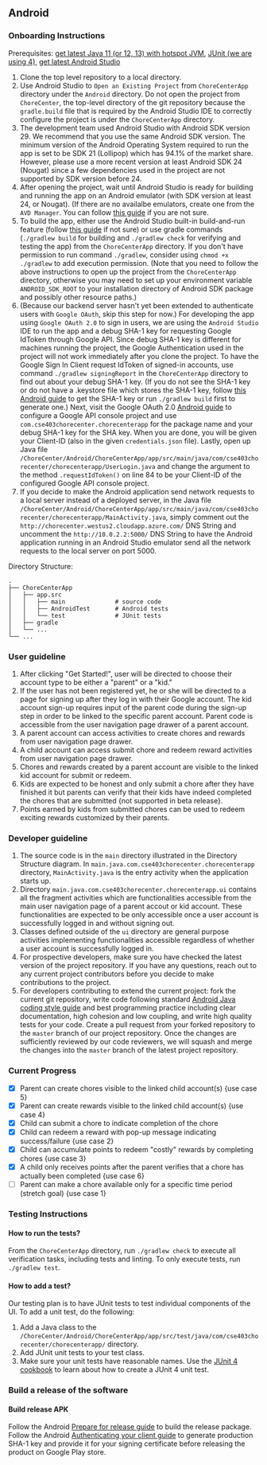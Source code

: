 ## Android

### Onboarding Instructions
Prerequisites: [get latest Java 11 (or 12, 13) with hotspot JVM](https://adoptopenjdk.net/), [JUnit (we are using 4)](https://junit.org/junit4/), [get latest Android Studio](https://developer.android.com/studio/?gclid=CjwKCAjwkN6EBhBNEiwADVfya9HaDQcwUCBRUhf-a6Bhs6oP9Xt77MWjCXfam5GZOxicAAxxY-gylBoCNPYQAvD_BwE&gclsrc=aw.ds)
1. Clone the top level repository to a local directory.
2. Use Android Studio to `Open an Existing Project` from `ChoreCenterApp` directory under the `Android` directory. Do not open the project from `ChoreCenter`, the top-level directory of the git repository because the `gradle.build` file that is required by the Android Studio IDE to correctly configure the project is under the `ChoreCenterApp` directory.
3. The development team used Android Studio with Android SDK version 29. We recommend that you use the same Android SDK version. The minimum version of the Android Operating System required to run the app is set to be SDK 21 (Lollipop) which has 94.1% of the market share. However, please use a more recent version at least Android SDK 24 (Nougat) since a few dependencies used in the project are not supported by SDK version before 24.
4. After opening the project, wait until Android Studio is ready for building and running the app on an Android emulator (with SDK version at least 24, or Nougat). (If there are no availalbe emulators, create one from the `AVD Manager`. You can follow [this guide](https://developer.android.com/studio/run/managing-avds) if you are not sure.
5. To build the app, either use the Android Studio built-in build-and-run feature (follow [this guide](https://developer.android.com/studio/run) if not sure) or use gradle commands (`./gradlew build` for building and `./gradlew check` for verifying and testing the app) from the `ChoreCenterApp` directory. If you don't have permission to run command `./gradlew`, consider using `chmod +x ./gradlew` to add execution permission. (Note that you need to follow the above instructions to open up the project from the `ChoreCenterApp` directory, otherwise you may need to set up your environment variable `ANDROID_SDK_ROOT` to your installation directory of Android SDK package and possibly other resource paths.)
6. (Because our backend server hasn't yet been extended to authenticate users with `Google OAuth`, skip this step for now.) For developing the app using `Google OAuth 2.0` to sign in users, we are using the `Android Studio` IDE to run the app and a debug SHA-1 key for requesting Google IdToken through Google API. Since debug SHA-1 key is different for machines running the project, the Google Authentication used in the project will not work immediately after you clone the project. To have the Google Sign In Client request IdToken of signed-in accounts, use command `./gradlew signingReport` in the `ChoreCenterApp` directory to find out about your debug SHA-1 key. (If you do not see the SHA-1 key or do not have a .keystore file which stores the SHA-1 key, follow [this Android guide](https://developers.google.com/android/guides/client-auth) to get the SHA-1 key or run `./gradlew build` first to generate one.) Next, visit the Google OAuth 2.0 [Android guide](https://developers.google.com/identity/sign-in/android/start-integrating#configure_a_project) to configure a Google API console project and use `com.cse403chorecenter.chorecenterapp` for the package name and your debug SHA-1 key for the SHA key. When you are done, you will be given your Client-ID (also in the given `credentials.json` file). Lastly, open up Java file `/ChoreCenter/Android/ChoreCenterApp/app/src/main/java/com/cse403chorecenter/chorecenterapp/UserLogin.java` and change the argument to the method `.requestIdToken()` on line 84 to be your Client-ID of the configured Google API console project.
7. If you decide to make the Android application send network requests to a local server instead of a deployed server, in the Java file `/ChoreCenter/Android/ChoreCenterApp/app/src/main/java/com/cse403chorecenter/chorecenterapp/MainActivity.java`, simply comment out the `http://chorecenter.westus2.cloudapp.azure.com/` DNS String and uncomment the `http://10.0.2.2:5000/` DNS String to have the Android application running in an Android Studio emulator send all the network requests to the local server on port 5000.

Directory Structure:

    .
    ├── ChoreCenterApp 
    │   ├── app.src
    │   │   ├── main              # source code
    │   │   ├── AndroidTest       # Android tests
    │   │   └── test              # JUnit tests
    │   ├── gradle
    │   └── ...  
    └── ...
    

### User guideline

1. After clicking "Get Started!", user will be directed to choose their account type to be either a "parent" or a "kid."
2. If the user has not been registered yet, he or she will be directed to a page for signing up after they log in with their Google account. The kid account sign-up requires input of the parent code during the sign-up step in order to be linked to the specific parent account. Parent code is accessible from the user navigation page drawer of a parent account.
3. A parent account can access activities to create chores and rewards from user navigation page drawer.
4. A child account can access submit chore and redeem reward activities from user navigation page drawer.
5. Chores and rewards created by a parent account are visible to the linked kid account for submit or redeem.
6. Kids are expected to be honest and only submit a chore after they have finished it but parents can verify that their kids have indeed completed the chores that are submitted {not supported in beta release}.
7. Points earned by kids from submitted chores can be used to redeem exciting rewards customized by their parents.

### Developer guideline

1. The source code is in the `main` directory illustrated in the Directory Structure diagram. In `main.java.com.cse403chorecenter.chorecenterapp` directory, `MainActivity.java` is the entry activity when the application starts up.
2. Directory `main.java.com.cse403chorecenter.chorecenterapp.ui` contains all the fragment activities which are functionalities accessible from the main user navigation page of a parent accout or kid account. These functionalities are expected to be only accessible once a user account is successfully logged in and without signing out.
3. Classes defined outside of the `ui` directory are general purpose activities implementing functionalities accessible regardless of whether a user account is successfully logged in.
4. For prospective developers, make sure you have checked the latest version of the project repository. If you have any questions, reach out to any current project contributors before you decide to make contributions to the project.
5. For developers contributing to extend the current project: fork the current git repository, write code following standard [Android Java coding style guide](https://source.android.com/setup/contribute/code-style) and best programming practice including clear documentation, high cohesion and low coupling, and write high quality tests for your code. Create a pull request from your forked repository to the `master` branch of our project repository. Once the changes are sufficiently reviewed by our code reviewers, we will squash and merge the changes into the `master` branch of the latest project repository.

### Current Progress

- [x] Parent can create chores visible to the linked child account(s) {use case 5}
- [x] Parent can create rewards visible to the linked child account(s) {use case 4}
- [x] Child can submit a chore to indicate completion of the chore
- [x] Child can redeem a reward with pop-up message indicating success/failure {use case 2}
- [x] Child can accumulate points to redeem "costly" rewards by completing chores {use case 3}
- [x] A child only receives points after the parent verifies that a chore has actually been completed {use case 6}
- [ ] Parent can make a chore available only for a specific time period (stretch goal) {use case 1}

### Testing Instructions

#### How to run the tests?
From the `ChoreCenterApp` directory, run `./gradlew check` to execute all verification tasks, including tests and linting. To only execute tests, run `./gradlew test`.

#### How to add a test?
Our testing plan is to have JUnit tests to test individual components of the UI. To add a unit test, do the following:
1. Add a Java class to the `/ChoreCenter/Android/ChoreCenterApp/app/src/test/java/com/cse403chorecenter/chorecenterapp/` directory.
2. Add JUnit unit tests to your test class.
3. Make sure your unit tests have reasonable names. Use the [JUnit 4 cookbook](https://junit.org/junit4/cookbook.html) to learn about how to create a JUnit 4 unit test.

### Build a release of the software

#### Build release APK
Follow the Android [Prepare for release guide](https://developer.android.com/studio/publish/preparing) to build the release package.
Follow the Android [Authenticating your client guide](https://developers.google.com/android/guides/client-auth) to generate production SHA-1 key and provide it for your signing certificate before releasing the product on Google Play store.
